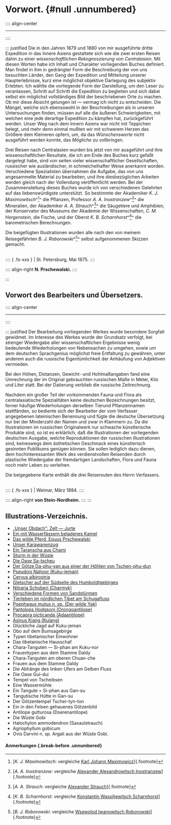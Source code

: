 # Vorwort. {#null .unnumbered}

:::: align-center
****
::::

::: justified
Die in den Jahren 1879 und 1880 von mir ausgeführte dritte Expedition in das
Innere Asiens gestaltete sich wie die zwei ersten Reisen dahin zu einer
*wissenschaftlichen Rekognoszierung von Centralasien*. Mit diesen Worten habe
ich Inhalt und Charakter vorliegenden Buches definiert. Man findet in ihm in
gedrängter Form die Beschreibung der von uns besuchten Länder, den Gang der
Expedition und Mitteilung unserer Haupterlebnisse, kurz eine möglichst objektive
Darlegung des subjektiv Erlebten. Ich wählte die vorliegende Form der
Darstellung, um den Leser zu veranlassen, Schritt auf Schritt die Expedition zu
begleiten und sich dabei selbst ein möglichst vollständiges Bild der
beschriebenen Orte zu machen. Ob mir diese Absicht gelungen ist — vermag ich
nicht zu entscheiden. Die Mängel, welche sich ebensowohl in der Beschreibungen
als in unseren Untersuchungen finden, müssen auf alle die äußeren
Schwierigkeiten, mit welchen eine jede derartige Expedition zu kämpfen hat,
zurückgeführt werden. Unser Weg nach dem Innern Asiens war nicht mit Teppichen
belegt, und mehr denn einmal mußten wir mit schwerem Herzen das Größere dem
Kleineren opfern, um, da das *Wünschenswerte* nicht ausgeführt werden konnte,
das *Mögliche* zu vollbringen.

Drei Reisen nach Centralasien wurden bis jetzt von mir ausgeführt und ihre
wissenschaftlichen Resultate, die ich am Ende des Buches kurz gefaßt dargelegt
habe, sind von seiten vieler wissenschaftlicher Gesellschaften, russischer wie
ausländischer, in schmeichelhafter Weise anerkannt worden. Verschiedene
Spezialisten übernahmen die Aufgabe, das von uns angesammelte Material zu
bearbeiten, und ihre diesbezüglichen Arbeiten werden gleich nach der Vollendung
veröffentlicht werden. Bei der Zusammenstellung dieses Buches wurde ich von
verschiedenen Gelehrten auf das liebenswürdigste unterstützt. So bestimmte der
Akademiker *K. J. Maximowitsch*^[^0001]^ die Pflanzen, Professor *A. A. Inostranzew*^[^0002]^ die
Mineralien, der Akademiker *A. A. Strauch*^[^0003]^ die Säugetiere und Amphibien; der
Konservator des Museums der Akademie der Wissenschaften, *C. M. Hergenstein*,
die Fische, und der Oberst *K. B. Scharnhorst*^[^0004]^ die barometrischen Berechnungen.

Die beigefügten Illustrationen wurden alle nach den von meinem Reisegefährten
*B. J. Roborowski*^[^0005]^ selbst aufgenommenen Skizzen gemacht.<br /><br />

:::: { .fs-xxs }
|        St. Petersburg, Mai 1875.
::::

:::: align-right
**N. Prschewalski.**
::::

:::

## Vorwort des Bearbeiters und Übersetzers.

:::: align-center
****
::::

::: justified
Der Bearbeitung vorliegenden Werkes wurde besondere Sorgfalt gewidmet. Im
Interesse des Werkes wurde der Grundsatz verfolgt, bei strenger Wiedergabe aller
wissenschaftlichen Ergebnisse wenig bedeutende Wiederholungen von Nebensachen zu
umgehen, sowie um dem deutschen Sprachgenius möglichst freie Entfaltung zu
gewähren, unter anderem auch die russische Eigentümlichkeit der Anhäufung von
Adjektiven vermieden.

Bei den Höhen, Distanzen, Gewicht- und Hohlmaßangaben fand eine Umrechnung der
im Original gebrauchten russischen Maße in Meter, Kilo und Liter statt. Bei der
Datierung verblieb die russische Zeitrechnung.

Nachdem ein großer Teil der vorkommenden Fauna und Flora als centralasiatische
Spezialitäten keine deutschen Bezeichnungen besitzt, ferner häufige
Wiederholungen derselben Tierund Pflanzennamen stattfänden, so bediente sich der
Bearbeiter der vom Verfasser angegebenen lateinischen Benennung und fügte die
deutsche Übersetzung nur bei der Minderzahl der Namen und zwar in Klammern zu.
Da die Illustrationen im russischen Originalwerk nur schwache künstlerische
Produkte sind, so ist es erklärlich, daß die Illustrationen der vorliegenden
deutschen Ausgabe, welche Reproduktionen der russischen Illustrationen sind,
keineswegs dem ästhetischen Geschmack eines künstlerisch gesinnten Publikums
genügen können. Sie sollen lediglich dazu dienen, dem hochinteressanten Werk des
verdienstvollen Reisenden durch plastische Wiedergabe der fremdartigen
Landschaften, Flora und Fauna noch mehr Leben zu verleihen.

Die beigegebene Karte enthält die drei Reiserouten des Herrn Verfassers.<br /><br />

:::: { .fs-xxs }
|        Weimar, März 1884.
::::

:::: align-right
**von Stein-Nordheim.**
::::
:::


## Illustrations-Verzeichnis.
* [„Unser Obdach“: Zelt — Jurte](ch003.xhtml#b005)
* [Ein mit Wasserfässern beladenes Kamel](ch003.xhtml#b007)
* [Das wilde Pferd, Equus Prschewalski](ch004.xhtml#b024)
* [Unser Karawanenzug](ch005.xhtml#b033)
* [Ein Taranscha aus Chami](ch006.xhtml#b049)
* [Sturm in der Wüste](ch006.xhtml#b056)
* [Die Oase Sa-tscheu](ch007.xhtml#b060)
* [Der Götze Da-phu-yan aus einer der Höhlen von Tschen-phu-dun](ch007.xhtml#b062)
* [Pseudois Nahoor (Kuku-jeman)](ch008.xhtml#b072)
* [Cervus albirostria](ch009.xhtml#b076)
* [Gletscher auf der Südseite des Humboldtgebirges](ch009.xhtml#b078)
* [Nitraria Schoberi (Charmyk)](ch010.xhtml#b093)
* [Verschiedene Formen von Sandstürmen](ch011.xhtml#b093)
* [Tierleben im nördlichen Tibet am Schugafluss](ch012.xhtml#b106)
* [Poephagus mutus n. sp. (Der wilde Yak)](ch012.xhtml#b108)
* [Pantolops Hodgsoni (Orongoantilope)](ch012.xhtml#b109)
* [Procapra picticanda (Adaantilope)](ch012.xhtml#b110)
* [Asinus Kiang (Kulang)](ch012.xhtml#b111)
* Glückliche Jagd auf Kuku-jeman
* Obo auf dem Bumsagebirge
* Typen tibetanischer Einwohner
* Das tibetanische Hausschaf
* Chara-Tanguten — Si-phan am Kuku-nor
* Frauentypen aus dem Stamme Daldy
* Chara-Tanguten am oberen Chuan-che
* Frauen aus dem Stamme Daldy
* Die Abhänge des linken Ufers am Gelben Fluss
* Die Oase Gui-dui
* Tempel von Tscheibsen
* Eine Wassermühle
* Ein Tangute = Si-phan aus Gan-su
* Tangutische Hütte in Gan-su
* Der Götzentempel Tscher-tyn-ton
* Ein in den Felsen gehauenes Götzenbild
* Antilope gutturosa (Dserenantilope)
* Die Wüste Gobi
* Halochylon ammodendron (Saxaulstrauch)
* Agriophyllum gobicum
* Ovis Darvini n. sp. Argali aus der Wüste Gobi.


#### **Anmerkungen** {.break-before .unnumbered}

[^0001]: [*K. J. Maximowitsch*: vergleiche [Karl Johann Maximowicz](https://de.wikipedia.org/wiki/Karl_Johann_Maximowicz)]{.footnote}

[^0002]: [*A. A. Inostranzew*: vergleiche [Alexander Alexandrowitsch Inostranzew](https://de.wikipedia.org/wiki/Alexander_Alexandrowitsch_Inostranzew)]{.footnote}

[^0003]: [*A. A. Strauch*: vergleiche [Alexander Strauch](https://de.wikipedia.org/wiki/Alexander_Strauch_(Zoologe))]{.footnote}

[^0004]: [*K. B. Scharnhorst*: vergleiche [Konstantin Wassiljewitsch Scharnhorst](https://de.wikipedia.org/wiki/Konstantin_Wassiljewitsch_Scharnhorst)]{.footnote}

[^0005]: [*B. J. Roborowski*: vergleiche [Wsewolod Iwanowitsch Roborowski](hhttps://de.wikipedia.org/wiki/Wsewolod_Iwanowitsch_Roborowski)]{.footnote}

